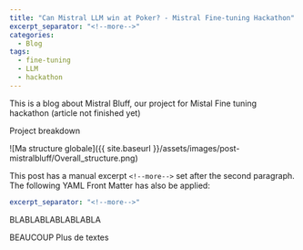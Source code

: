 ```yaml
---
title: "Can Mistral LLM win at Poker? - Mistral Fine-tuning Hackathon"
excerpt_separator: "<!--more-->"
categories:
  - Blog
tags:
  - fine-tuning
  - LLM
  - hackathon
---
```


This is a blog about Mistral Bluff, our project for Mistal Fine tuning hackathon (article not finished yet)

<!--more-->

Project breakdown 

![Ma structure globale]({{ site.baseurl }}/assets/images/post-mistralbluff/Overall_structure.png)


This post has a manual excerpt `<!--more-->` set after the second paragraph. The following YAML Front Matter has also be applied:

```yaml
excerpt_separator: "<!--more-->"
```

BLABLABLABLABLABLA

BEAUCOUP Plus de textes